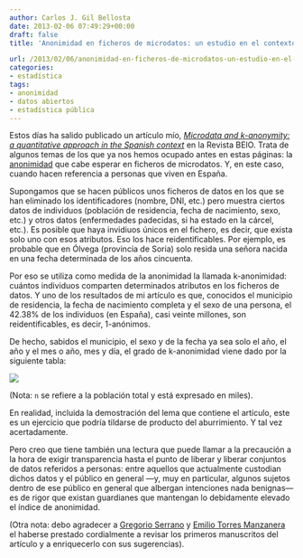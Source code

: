 ```yaml
---
author: Carlos J. Gil Bellosta
date: 2013-02-06 07:49:29+00:00
draft: false
title: 'Anonimidad en ficheros de microdatos: un estudio en el contexto español'

url: /2013/02/06/anonimidad-en-ficheros-de-microdatos-un-estudio-en-el-contexto-espanol/
categories:
- estadística
tags:
- anonimidad
- datos abiertos
- estadística pública
---
```


Estos días ha salido publicado un artículo mío, [_Microdata and k-anonymity: a quantitative approach in the Spanish context_](https://www.seio.es/beio/BEIOVol29Num1.pdf) en la Revista BEIO. Trata de algunos temas de los que ya nos hemos ocupado antes en estas páginas: la [anonimidad](http://www.datanalytics.com/tag/anonimidad/) que cabe esperar en ficheros de microdatos. Y, en este caso, cuando hacen referencia a personas que viven en España.

Supongamos que se hacen públicos unos ficheros de datos en los que se han eliminado los identificadores (nombre, DNI, etc.) pero muestra ciertos datos de individuos (población de residencia, fecha de nacimiento, sexo, etc.) y otros datos (enfermedades padecidas, si ha estado en la cárcel, etc.). Es posible que haya invidiuos únicos en el fichero, es decir, que exista solo uno con esos atributos. Eso los hace reidentificables. Por ejemplo, es probable que en Ólvega (provincia de Soria) solo resida una señora nacida en una fecha determinada de los años cincuenta.

Por eso se utiliza como medida de la anonimidad la llamada k-anonimidad: cuántos individuos comparten determinados atributos en los ficheros de datos. Y uno de los resultados de mi artículo es que, conocidos el municipio de residencia, la fecha de nacimiento completa y el sexo de una persona, el 42.38% de los individuos (en España), casi veinte millones, son reidentificables, es decir, 1-anónimos.

De hecho, sabidos el municipio, el sexo y de la fecha ya sea solo el año, el año y el mes o año, mes y día, el grado de k-anonimidad viene dado por la siguiente tabla:

[![](/wp-uploads/2013/02/k_anonimidad_espana.png#center)
](/wp-uploads/2013/02/k_anonimidad_espana.png#center)

(Nota: `n` se refiere a la población total y está expresado en miles).

En realidad, incluida la demostración del lema que contiene el artículo, este es un ejercicio que podría tildarse de producto del aburrimiento. Y tal vez acertadamente.

Pero creo que tiene también una lectura que puede llamar a la precaución a la hora de exigir transparencia hasta el punto de liberar y liberar conjuntos de datos referidos a personas: entre aquellos que actualmente custodian dichos datos y el público en general —y, muy en particular, algunos sujetos dentro de ese público en general que albergan intenciones nada benignas— es de rigor que existan guardianes que mantengan lo debidamente elevado el índice de anonimidad.

(Otra nota: debo agradecer a [Gregorio Serrano](http://www.grserrano.es/) y [Emilio Torres Manzanera](https://directo.uniovi.es/catalogo/DetalleProfesor.asp?idprofesor=28365) el haberse prestado cordialmente a revisar los primeros manuscritos del artículo y a enriquecerlo con sus sugerencias).
